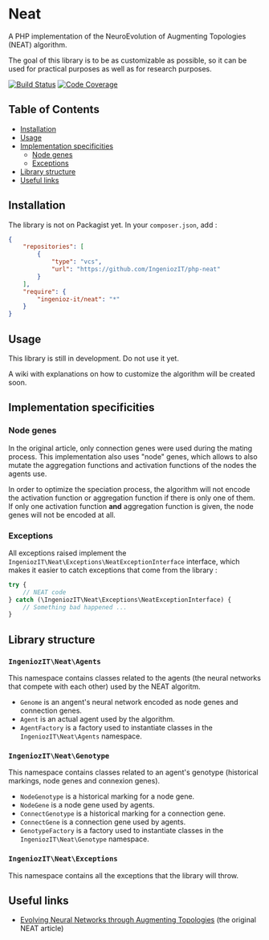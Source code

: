 # Neat

A PHP implementation of the NeuroEvolution of Augmenting Topologies (NEAT) algorithm.

The goal of this library is to be as customizable as possible, so it can be used for practical purposes as well as for research purposes.

[![Build Status](https://travis-ci.com/IngeniozIT/php-neat.svg?branch=master)](https://travis-ci.com/IngeniozIT/php-neat)
[![Code Coverage](https://codecov.io/gh/IngeniozIT/php-neat/branch/master/graph/badge.svg)](https://codecov.io/gh/IngeniozIT/php-neat)

## Table of Contents

* [Installation](#installation)
* [Usage](#usage)
* [Implementation specificities](#implementation-specificities)
    * [Node genes](#node-genes)
    * [Exceptions](#exceptions)
* [Library structure](#library-structure)
* [Useful links](#useful-links)

## Installation

The library is not on Packagist yet.
In your `composer.json`, add :
```json
{
    "repositories": [
        {
            "type": "vcs",
            "url": "https://github.com/IngeniozIT/php-neat"
        }
    ],
    "require": {
        "ingenioz-it/neat": "*"
    }
}
```

## Usage

This library is still in development. Do not use it yet.

A wiki with explanations on how to customize the algorithm will be created soon.

## Implementation specificities

### Node genes

In the original article, only connection genes were used during the mating process. This implementation also uses "node" genes, which allows to also mutate the aggregation functions and activation functions of the nodes the agents use.

In order to optimize the speciation process, the algorithm will not encode the activation function or aggregation function if there is only one of them. If only one activation function **and** aggregation function is given, the node genes will not be encoded at all.

### Exceptions

All exceptions raised implement the `IngeniozIT\Neat\Exceptions\NeatExceptionInterface` interface, which makes it easier to catch exceptions that come from the library :

```php
try {
    // NEAT code
} catch (\IngeniozIT\Neat\Exceptions\NeatExceptionInterface) {
    // Something bad happened ...
}
```
## Library structure

### `IngeniozIT\Neat\Agents`

This namespace contains classes related to the agents (the neural networks that compete with each other) used by the NEAT algoritm.

- `Genome` is an angent's neural network encoded as node genes and connection genes.
- `Agent` is an actual agent used by the algorithm.
- `AgentFactory` is a factory used to instantiate classes in the `IngeniozIT\Neat\Agents` namespace.

### `IngeniozIT\Neat\Genotype`

This namespace contains classes related to an agent's genotype (historical markings, node genes and connexion genes).

- `NodeGenotype` is a historical marking for a node gene.
- `NodeGene` is a node gene used by agents.
- `ConnectGenotype` is a historical marking for a connection gene.
- `ConnectGene` is a connection gene used by agents.
- `GenotypeFactory` is a factory used to instantiate classes in the `IngeniozIT\Neat\Genotype` namespace.


### `IngeniozIT\Neat\Exceptions`

This namespace contains all the exceptions that the library will throw.

## Useful links

- [Evolving Neural Networks through Augmenting Topologies](http://nn.cs.utexas.edu/downloads/papers/stanley.ec02.pdf) (the original NEAT article)
